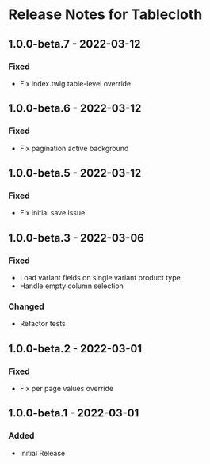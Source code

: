 # Release Notes for Tablecloth

## 1.0.0-beta.7 - 2022-03-12
### Fixed
- Fix index.twig table-level override

## 1.0.0-beta.6 - 2022-03-12
### Fixed
- Fix pagination active background

## 1.0.0-beta.5 - 2022-03-12
### Fixed
- Fix initial save issue

## 1.0.0-beta.3 - 2022-03-06
### Fixed
- Load variant fields on single variant product type
- Handle empty column selection
### Changed
- Refactor tests

## 1.0.0-beta.2 - 2022-03-01
### Fixed
- Fix per page values override

## 1.0.0-beta.1 - 2022-03-01
### Added
- Initial Release